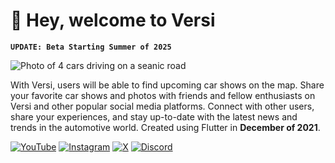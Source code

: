 # 👋 Hey, welcome to Versi

**`UPDATE: Beta Starting Summer of 2025`**

![Photo of 4 cars driving on a seanic road](https://github.com/VersiDrives/.github/assets/90109061/2c67bf97-8586-4dd9-95c1-51ae5b425a81)

With Versi, users will be able to find upcoming car shows on the map. Share your favorite car shows and photos with friends and fellow enthusiasts on Versi and other popular social media platforms. Connect with other users, share your experiences, and stay up-to-date with the latest news and trends in the automotive world. Created using Flutter in **December of 2021**.
  
[![YouTube](https://img.shields.io/badge/YouTube-%23FF0000.svg?logo=YouTube&logoColor=white)](https://youtube.com/@VersiDrives) [![Instagram](https://img.shields.io/badge/Instagram-%23E4405F.svg?logo=Instagram&logoColor=white)](https://instagram.com/VersiDrives) [![X](https://img.shields.io/badge/X-black.svg?logo=X&logoColor=white)](https://x.com/VersiDrives)  [![Discord](https://img.shields.io/badge/Discord-%237289DA.svg?logo=discord&logoColor=white)](https://discord.gg/xasfF)  


<!--

Hello there!

-->
